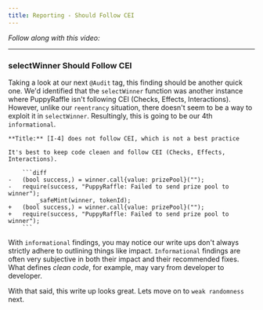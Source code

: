 ```yaml
---
title: Reporting - Should Follow CEI
---
```


_Follow along with this video:_

---

### selectWinner Should Follow CEI

Taking a look at our next `@Audit` tag, this finding should be another quick one. We'd identified that the `selectWinner` function was another instance where PuppyRaffle isn't following CEI (Checks, Effects, Interactions). However, unlike our `reentrancy` situation, there doesn't seem to be a way to exploit it in `selectWinner`. Resultingly, this is going to be our 4th `informational`.

````
**Title:** [I-4] does not follow CEI, which is not a best practice

It's best to keep code cleaen and follow CEI (Checks, Effects, Interactions).

    ```diff
-   (bool success,) = winner.call{value: prizePool}("");
-   require(success, "PuppyRaffle: Failed to send prize pool to winner");
        _safeMint(winner, tokenId);
+   (bool success,) = winner.call{value: prizePool}("");
+   require(success, "PuppyRaffle: Failed to send prize pool to winner");
    ```
````

With `informational` findings, you may notice our write ups don't always strictly adhere to outlining things like impact. `Informational` findings are often very subjective in both their impact and their recommended fixes. What defines _clean code_, for example, may vary from developer to developer.

With that said, this write up looks great. Lets move on to `weak randomness` next.
